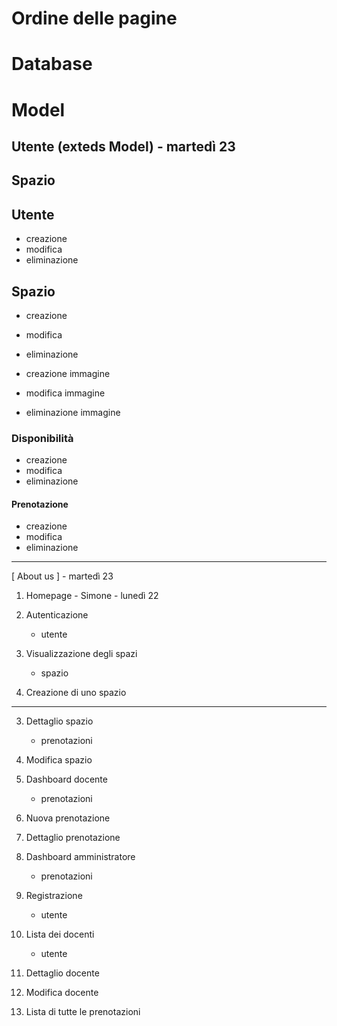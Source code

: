 # Ordine delle pagine

# Database

# Model

## Utente (exteds Model) - martedì 23

## Spazio

## Utente

- creazione
- modifica
- eliminazione

## Spazio

- creazione
- modifica
- eliminazione

- creazione immagine
- modifica immagine
- eliminazione immagine

### Disponibilità

- creazione
- modifica
- eliminazione

#### Prenotazione

- creazione
- modifica
- eliminazione

---

[ About us ] - martedì 23

1. Homepage - Simone - lunedì 22

2. Autenticazione
    - utente

3. Visualizzazione degli spazi
    - spazio

4. Creazione di uno spazio

--- 

3. Dettaglio spazio
    - prenotazioni

4. Modifica spazio

2. Dashboard docente
    - prenotazioni

3. Nuova prenotazione

3. Dettaglio prenotazione

2. Dashboard amministratore
    - prenotazioni

3. Registrazione
    - utente

3. Lista dei docenti
    - utente

4. Dettaglio docente

5. Modifica docente

3. Lista di tutte le prenotazioni
